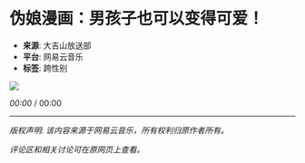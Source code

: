 # 伪娘漫画：男孩子也可以变得可爱！

- **来源**: 大吉山放送部
- **平台**: 网易云音乐
- **标签**: 跨性别

![](http://s4.music.126.net/style/web2/img/default/default_album.jpg)

_00:00_ / 00:00

---

*版权声明: 该内容来源于网易云音乐，所有权利归原作者所有。*

*评论区和相关讨论可在原网页上查看。*